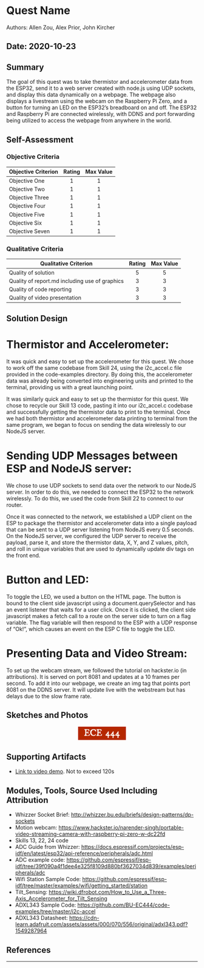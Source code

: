 # Quest Name
Authors: Allen Zou, Alex Prior, John Kircher

Date: 2020-10-23
-----

## Summary
The goal of this quest was to take thermistor and accelerometer data from the ESP32, send it to a web server created with node.js using UDP sockets, and display this data dynamically on a webpage. The webpage also displays a livestream using the webcam on the Raspberry Pi Zero, and a button for turning an LED on the ESP32’s breadboard on and off. The ESP32 and Raspberry Pi are connected wirelessly, with DDNS and port forwarding being utilized to access the webpage from anywhere in the world. 

## Self-Assessment

### Objective Criteria

| Objective Criterion | Rating | Max Value  | 
|---------------------------------------------|:-----------:|:---------:|
| Objective One | 1 |  1     | 
| Objective Two | 1 |  1     | 
| Objective Three | 1 |  1     | 
| Objective Four | 1 |  1     | 
| Objective Five | 1 |  1     | 
| Objective Six | 1 |  1     | 
| Objective Seven | 1 |  1     | 


### Qualitative Criteria

| Qualitative Criterion | Rating | Max Value  | 
|---------------------------------------------|:-----------:|:---------:|
| Quality of solution | 5 |  5     | 
| Quality of report.md including use of graphics | 3 |  3     | 
| Quality of code reporting | 3 |  3     | 
| Quality of video presentation | 3 |  3     | 


## Solution Design
# Thermistor and Accelerometer:
It was quick and easy to set up the accelerometer for this quest. We chose to work off the same codebase from Skill 24, using the i2c_accel.c file provided in the code-examples directory. By doing this, the accelerometer data was already being converted into engineering units and printed to the terminal, providing us with a great launching point.

It was similarly quick and easy to set up the thermistor for this quest. We chose to recycle our Skill 13 code, pasting it into our i2c_accel.c codebase and successfully getting the thermistor data to print to the terminal. Once we had both thermistor and accelerometer data printing to terminal from the same program, we began to focus on sending the data wirelessly to our NodeJS server.

# Sending UDP Messages between ESP and NodeJS server:
We chose to use UDP sockets to send data over the network to our NodeJS server. In order to do this, we needed to connect the ESP32 to the network wirelessly. To do this, we used the code from Skill 22 to connect to our router.

Once it was connected to the network, we established a UDP client on the ESP to package the thermistor and accelerometer data into a single payload that can be sent to a UDP server listening from NodeJS every 0.5 seconds. On the NodeJS server, we configured the UDP server to receive the payload, parse it, and store the thermistor data, X, Y, and Z values, pitch, and roll in unique variables that are used to dynamically update div tags on the front end.

# Button and LED:
To toggle the LED, we used a button on the HTML page. The button is bound to the client side javascript using a document.querySelector and has an event listener that waits for a user click. Once it is clicked, the client side javascript makes a fetch call to a route on the server side to turn on a flag variable. The flag variable will then respond to the ESP with a UDP response of “Ok!”, which causes an event on the ESP C file to toggle the LED. 

# Presenting Data and Video Stream:
To set up the webcam stream, we followed the tutorial on hackster.io (in attributions). It is served on port 8081 and updates at a 10 frames per second. To add it into our webpage, we create an img tag that points port 8081 on the DDNS server. It will update live with the webstream but has delays due to the slow frame rate.



## Sketches and Photos
<center><img src="./images/ece444.png" width="25%" /></center>  
<center> </center>


## Supporting Artifacts
- [Link to video demo](). Not to exceed 120s


## Modules, Tools, Source Used Including Attribution
- Whizzer Socket Brief: http://whizzer.bu.edu/briefs/design-patterns/dp-sockets
- Motion webcam: https://www.hackster.io/narender-singh/portable-video-streaming-camera-with-raspberry-pi-zero-w-dc22fd
- Skills 13, 22, 24 code
- ADC Guide from Whizzer: https://docs.espressif.com/projects/esp-idf/en/latest/esp32/api-reference/peripherals/adc.html
- ADC example code: https://github.com/espressif/esp-idf/tree/39f090a4f1dee4e325f8109d880bf3627034d839/examples/peripherals/adc
- Wifi Station Sample Code: https://github.com/espressif/esp-idf/tree/master/examples/wifi/getting_started/station
- Tilt_Sensing: https://wiki.dfrobot.com/How_to_Use_a_Three-Axis_Accelerometer_for_Tilt_Sensing
- ADXL343 Sample Code: https://github.com/BU-EC444/code-examples/tree/master/i2c-accel
- ADXL343 Datasheet: https://cdn-learn.adafruit.com/assets/assets/000/070/556/original/adxl343.pdf?1549287964


## References

-----

